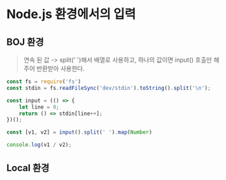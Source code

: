 # Node.js 환경에서의 입력

## BOJ 환경

> 연속 된 값 -&gt; split\(' '\)해서 배열로 사용하고, 하나의 값이면 input\(\) 호출만 해주어 반환받아 사용한다.

```javascript
const fs = require('fs')
const stdin = fs.readFileSync('dev/stdin').toString().split('\n');

const input = (() => {
    let line = 0;
    return () => stdin[line++];
})();

const [v1, v2] = input().split(' ').map(Number)

console.log(v1 / v2);
```

## Local 환경

>

```javascript

```

